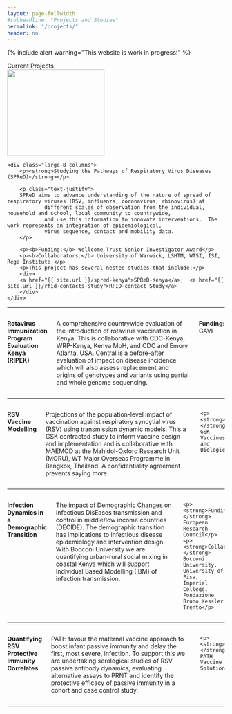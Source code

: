 ```yaml
---
layout: page-fullwidth
#subheadline: "Projects and Studies"
permalink: "/projects/"
header: no
---
```

{% include alert warning="This website is work in progress!" %}

<div class="row">
  <div class="small-3 small-centered columns">Current Projects</div>
</div>

<div class="row">
    <div class="large-4 columns">
        <img src="{{ site.url }}/images/Agoti-2015.png" alt="" height="200" width="225">
    </div>
    
    <div class="large-8 columns">
        <p><strong>Studying the Pathways of Respiratory Virus Diseases (SPReD)</strong></p>
    
        <p class="text-justify">
        SPReD aims to advance understanding of the nature of spread of respiratory viruses (RSV, influenza, coronavirus, rhinovirus) at 
                different scales of observation from the individual, household and school, local community to countrywide, 
                and use this information to innovate interventions.  The work represents an integration of epidemiological, 
                virus sequence, contact and mobility data.
        </p>

        <p><b>Funding:</b> Wellcome Trust Senior Investigator Award</p>
        <p><b>Collaborators:</b> University of Warwick, LSHTM, WTSI, ISI, Rega Institute </p>
        <p>This project has several nested studies that include:</p>
        <div>
        <a href="{{ site.url }}/spred-kenya">SPReD-Kenya</a>;  <a href="{{ site.url }}/rfid-contacts-study">RFID-contact Study</a>
        </div>
    </div>
 </div><!-- /.row -->

<hr>

 <div class="row">
  <div class="large-4 columns">
  
  </div>

  <div class="large-8 columns">
  <p><strong>Rotavirus Immunization Program Evaluation Kenya (RIPEK)</strong></p>
  <p class="text-justify">
  A comprehensive countrywide evaluation of the introduction of rotavirus vaccination in Kenya. This is collaborative with CDC-Kenya, WRP-Kenya,
  Kenya MoH, and CDC and Emory Atlanta, USA.  Central is a before-after evaluation of impact on disease incidence which will also assess 
  replacement and origins of genotypes and variants using partial and whole genome sequencing. 
  </p>
  
  <p><strong>Funding:</strong> GAVI</p>

  </div>
</div>

<hr>

<div class="row">
  <div class="large-4 columns">
  
  </div>

  <div class="large-8 columns">
  <p><strong>RSV Vaccine Modelling </strong></p>
  <p class="text-justify">
  Projections of the population-level impact of vaccination against respiratory syncytial virus (RSV) using transmission dynamic models. 
  This a GSK contracted study to inform vaccine design and implementation and is collaborative with MAEMOD at the Mahidol-Oxford Research 
  Unit (MORU), WT Major Overseas Programme in Bangkok, Thailand.  A confidentiality agreement prevents saying more
  </p>
    
    <p><strong>Funding:</strong> GSK Vaccines and Biologicals</p>

  </div>
</div>

<hr>

<div class="row">
  <div class="large-4 columns">
  
  </div>

  <div class="large-8 columns">
  <p><strong>Infection Dynamics in a Demographic Transition</strong></p>
  <p class="text-justify">
  The impact of Demographic Changes on Infectious DisEases transmission and control in middle/low income countries (DECIDE). 
  The demographic transition has implications to infectious disease epidemiology and intervention design. With Bocconi University 
  we are quantifying urban-rural social mixing in coastal Kenya which will support Individual Based Modelling (IBM) of infection transmission.  
  </p>
    
    <p><strong>Funding:</strong> European Research Council</p>
    <p><strong>Collaborations:</strong> Bocconi University, University of Pisa, Imperial College, Fondazione Bruno Kessler Trento</p>

  </div>
</div>

<hr>

<div class="row">
  <div class="large-4 columns">
  
  </div>

  <div class="large-8 columns">
  <p><strong>Quantifying RSV Protective Immunity Correlates</strong></p>
  
  <p class="text-justify">
  PATH favour the maternal vaccine approach to boost infant passive immunity and delay the first, most severe, infection. 
  To support this we are undertaking serological studies of RSV passive antibody dynamics, evaluating alternative assays 
  to PRNT and identify the protective efficacy of passive immunity in a cohort and case control study.
  </p>
    
    <p><strong>Funding:</strong> PATH Vaccine Solutions</p>

  </div>
</div>

<hr>

